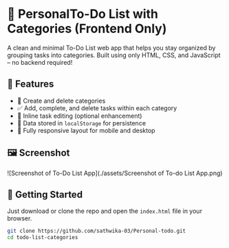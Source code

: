 # 📝  PersonalTo-Do List with Categories (Frontend Only)

A clean and minimal To-Do List web app that helps you stay organized by grouping tasks into categories. Built using only HTML, CSS, and JavaScript – no backend required!

## 🎯 Features

- 📂 Create and delete categories
- ✅ Add, complete, and delete tasks within each category
- 📝 Inline task editing (optional enhancement)
- 💾 Data stored in `localStorage` for persistence
- 📱 Fully responsive layout for mobile and desktop

## 🖼️ Screenshot

![Screenshot of To-Do List App](./assets/Screenshot of To-do List App.png)

## 🚀 Getting Started

Just download or clone the repo and open the `index.html` file in your browser.

```bash
git clone https://github.com/sathwika-03/Personal-todo.git
cd todo-list-categories

